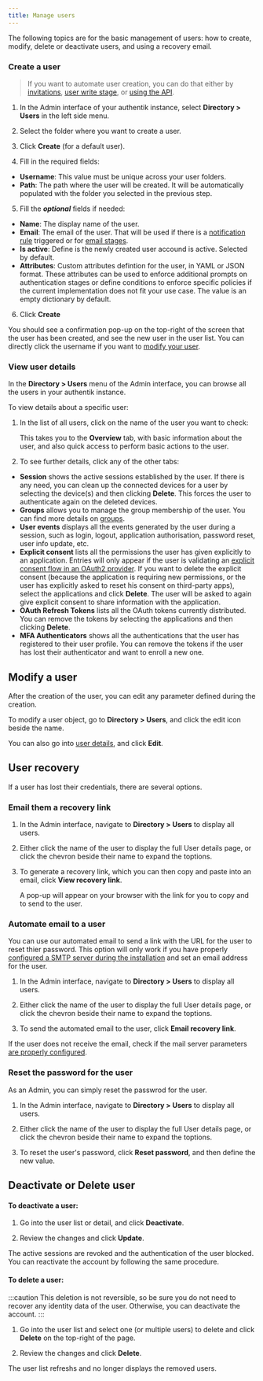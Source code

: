 ```yaml
---
title: Manage users
---
```


The following topics are for the basic management of users: how to create, modify, delete or deactivate users, and using a recovery email.

### Create a user

> If you want to automate user creation, you can do that either by [invitations](./invitations.md), [user write stage](../../flow/stages/user_write), or [using the API](/developer-docs/api/browser).

1. In the Admin interface of your authentik instance, select **Directory > Users** in the left side menu.

2. Select the folder where you want to create a user.

3. Click **Create** (for a default user).

4. Fill in the required fields:

-   **Username**: This value must be unique across your user folders.
-   **Path**: The path where the user will be created. It will be automatically populated with the folder you selected in the previous step.

5. Fill the **_optional_** fields if needed:

-   **Name**: The display name of the user.
-   **Email**: The email of the user. That will be used if there is a [notification rule](../../events/notifications) triggered or for [email stages](../../flow/stages/email).
-   **Is active**: Define is the newly created user accound is active. Selected by default.
-   **Attributes**: Custom attributes defintion for the user, in YAML or JSON format. These attributes can be used to enforce additional prompts on authentication stages or define conditions to enforce specific policies if the current implementation does not fit your use case. The value is an empty dictionary by default.

6. Click **Create**

You should see a confirmation pop-up on the top-right of the screen that the user has been created, and see the new user in the user list. You can directly click the username if you want to [modify your user](./user_basic_operations#modify-a-user).

### View user details

In the **Directory > Users** menu of the Admin interface, you can browse all the users in your authentik instance.

To view details about a specific user:

1. In the list of all users, click on the name of the user you want to check:

    This takes you to the **Overview** tab, with basic information about the user, and also quick access to perform basic actions to the user.

2. To see further details, click any of the other tabs:

-   **Session** shows the active sessions established by the user. If there is any need, you can clean up the connected devices for a user by selecting the device(s) and then clicking **Delete**. This forces the user to authenticate again on the deleted devices.
-   **Groups** allows you to manage the group membership of the user. You can find more details on [groups](../group).
-   **User events** displays all the events generated by the user during a session, such as login, logout, application authorisation, password reset, user info update, etc.
-   **Explicit consent** lists all the permissions the user has given explicitly to an application. Entries will only appear if the user is validating an [explicit consent flow in an OAuth2 provider](../../providers/oauth2/). If you want to delete the explicit consent (because the application is requiring new permissions, or the user has explicitly asked to reset his consent on third-party apps), select the applications and click **Delete**. The user will be asked to again give explicit consent to share information with the application.
-   **OAuth Refresh Tokens** lists all the OAuth tokens currently distributed. You can remove the tokens by selecting the applications and then clicking **Delete**.
-   **MFA Authenticators** shows all the authentications that the user has registered to their user profile. You can remove the tokens if the user has lost their authenticator and want to enroll a new one.

## Modify a user

After the creation of the user, you can edit any parameter defined during the creation.

To modify a user object, go to **Directory > Users**, and click the edit icon beside the name.

You can also go into [user details](#view-user-details), and click **Edit**.

## User recovery

If a user has lost their credentials, there are several options.

### Email them a recovery link

1. In the Admin interface, navigate to **Directory > Users** to display all users.

2. Either click the name of the user to display the full User details page, or click the chevron beside their name to expand the toptions.

3. To generate a recovery link, which you can then copy and paste into an email, click **View recovery link**.

    A pop-up will appear on your browser with the link for you to copy and to send to the user.

### Automate email to a user

You can use our automated email to send a link with the URL for the user to reset thier password. This option will only work if you have properly [configured a SMTP server during the installation](../../installation/docker-compose#email-configuration-optional-but-recommended) and set an email address for the user.

1. In the Admin interface, navigate to **Directory > Users** to display all users.

2. Either click the name of the user to display the full User details page, or click the chevron beside their name to expand the toptions.

3. To send the automated email to the user, click **Email recovery link**.

If the user does not receive the email, check if the mail server parameters [are properly configured](../../troubleshooting/emails).

### Reset the password for the user

As an Admin, you can simply reset the passwrod for the user.

1. In the Admin interface, navigate to **Directory > Users** to display all users.

2. Either click the name of the user to display the full User details page, or click the chevron beside their name to expand the toptions.

3. To reset the user's password, click **Reset password**, and then define the new value.

## Deactivate or Delete user

#### To deactivate a user:

1. Go into the user list or detail, and click **Deactivate**.

2. Review the changes and click **Update**.

The active sessions are revoked and the authentication of the user blocked. You can reactivate the account by following the same procedure.

#### To delete a user:

:::caution
This deletion is not reversible, so be sure you do not need to recover any identity data of the user.
Otherwise, you can deactivate the account.
:::

1. Go into the user list and select one (or multiple users) to delete and click **Delete** on the top-right of the page.

2. Review the changes and click **Delete**.

The user list refreshs and no longer displays the removed users.
